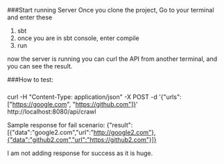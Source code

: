###Start running Server
Once you clone the project, Go to your terminal and enter these

1. sbt
2. once you are in sbt console, enter compile
3. run

now the server is running you can curl the API from another terminal,
and you can see the result.


###How to test:
#####
curl -H "Content-Type: application/json" -X POST -d '{"urls": ["https://google.com", "https://github.com"]}' http://localhost:8080/api/crawl

Sample response for fail scenario:
{"result":[{"data":"google2.com","url":"http://google2.com"},{"data":"github2.com","url":"https://github2.com"}]}

I am not adding response for success as it is huge.